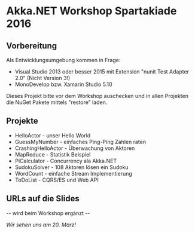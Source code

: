 # Akka.NET Workshop Spartakiade 2016

## Vorbereitung

Als Entwicklungsumgebung kommen in Frage:

 * Visual Studio 2013 oder besser 2015 mit Extension "nunit Test Adapter 2.0" (Nicht Version 3!)
 * MonoDevelop bzw. Xamarin Studio 5.10

Dieses Projekt bitte vor dem Workshop auschecken und
in allen Projekten die NuGet Pakete mittels "restore" laden.


## Projekte

 * HelloActor - unser Hello World
 * GuessMyNumber - einfaches Ping-Ping Zahlen raten
 * CrashingHelloActor - Überwachung von Aktoren
 * MapReduce - Statistik Beispiel
 * PiCalculator - Concurrency ala Akka.NET
 * SudokuSolver - 108 Aktoren lösen ein Sudoku
 * WordCount - einfache Stream Implementierung 
 * ToDoList - CQRS/ES und Web API


## URLs auf die Slides

-- wird beim Workshop ergänzt -- 


*Wir sehen uns am 20. März!*

